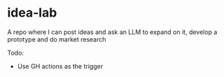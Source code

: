 # idea-lab
A repo where I can post ideas and ask an LLM to expand on it, develop a prototype and do market research

Todo:
- Use GH actions as the trigger